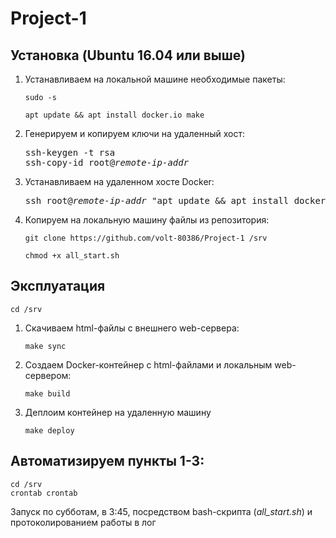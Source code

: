 # Project-1

## Установка (Ubuntu 16.04 или выше)

1. Устанавливаем на локальной машине необходимые пакеты:

    `sudo -s`
    
    `apt update && apt install docker.io make`

2. Генерируем и копируем ключи на удаленный хост:
   <pre>
   ssh-keygen -t rsa
   ssh-copy-id root@<i>remote-ip-addr</i>
   </pre>

3. Устанавливаем на удаленном хосте Docker:

   <pre>
   ssh root@<i>remote-ip-addr</i> "apt update && apt install docker.io"
   </pre>
    
4. Копируем на локальную машину файлы из репозитория:

    `git clone https://github.com/volt-80386/Project-1 /srv`
    
    `chmod +x all_start.sh`

## Эксплуатация
    
    cd /srv
   
1. Скачиваем html-файлы с внешнего web-сервера:

    `make sync`

2. Создаем Docker-контейнер c html-файлами и локальным web-сервером:

    `make build`

3. Деплоим контейнер на удаленную машину

    `make deploy`

## Автоматизируем пункты 1-3:

    cd /srv
    crontab crontab
Запуск по субботам, в 3:45, посредством bash-скрипта (*all_start.sh*) и протоколированием работы в лог
